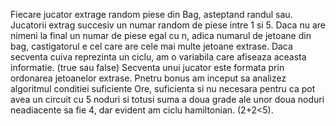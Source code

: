 Fiecare jucator extrage random piese din Bag, asteptand randul sau. Jucatorii extrag succesiv un numar random de piese intre 1 si 5. 
Daca nu are nimeni la final un numar de piese egal cu n, adica numarul de jetoane din bag, castigatorul e cel care are cele mai multe jetoane extrase. 
Daca secventa cuiva reprezinta un ciclu, am o variabila care afiseaza aceasta informatie. (true sau false)
Secventa unui jucator este formata prin ordonarea jetoanelor extrase. Pnetru bonus am inceput sa analizez algoritmul conditiei suficiente Ore, suficienta si nu necesara pentru ca pot avea un circuit cu 5 noduri si totusi suma a doua grade ale unor doua noduri neadiacente sa fie 4, dar evident am ciclu hamiltonian. (2+2<5). 

